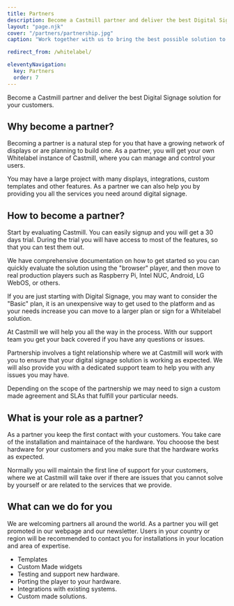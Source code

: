 ```yaml
---
title: Partners
description: Become a Castmill partner and deliver the best Digital Signage solution for your customers, with our software, expertise and support.
layout: "page.njk"
cover: "/partners/partnership.jpg"
caption: "Work together with us to bring the best possible solution to your customers."

redirect_from: /whitelabel/

eleventyNavigation:
  key: Partners
  order: 7
---
```


Become a Castmill partner and deliver the best Digital Signage solution for your customers.

## Why become a partner?

Becoming a partner is a natural step for you that have a growing network of displays or
are planning to build one. As a partner, you will get your own Whitelabel instance of
Castmill, where you can manage and control your users.

You may have a large project with many displays, integrations, custom templates and other
features. As a partner we can also help you by providing you all the services you need around
digital signage.

## How to become a partner?

Start by evaluating Castmill. You can easily signup and you will get a 30 days trial.
During the trial you will have access to most of the features, so that you can test them out.

We have comprehensive documentation on how to get started so you can quickly evaluate the solution
using the "browser" player, and then move to real production players such as Raspberry Pi, Intel NUC,
Android, LG WebOS, or others.

If you are just starting with Digital Signage, you may want to consider the "Basic" plan, it is
an unexpensive way to get used to the platform and as your needs increase you can move to a
larger plan or sign for a Whitelabel solution.

At Castmill we will help you all the way in the process. With our support team you get your back
covered if you have any questions or issues.

Partnership involves a tight relationship where we at Castmill will work with you to ensure that
your digital signage solution is working as expected. We will also provide you with a dedicated
support team to help you with any issues you may have.

Depending on the scope of the partnership we may need to sign a custom made agreement and SLAs that
fulfill your particular needs.

## What is your role as a partner?

As a partner you keep the first contact with your customers. You take care of the installation and
maintainace of the hardware. You chooose the best hardware for your customers and you make sure that
the hardware works as expected.

Normally you will maintain the first line of support for your customers, where we at Castmill will
take over if there are issues that you cannot solve by yourself or are related to the services that
we provide.

## What can we do for you

We are welcoming partners all around the world. As a partner you will get promoted in our webpage
and our newsletter. Users in your country or region will be recommended to contact you for installations
in your location and area of expertise.

- Templates
- Custom Made widgets
- Testing and support new hardware.
- Porting the player to your hardware.
- Integrations with existing systems.
- Custom made solutions.
